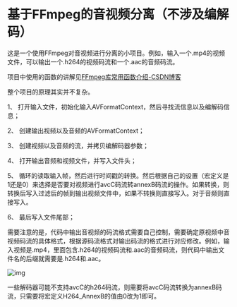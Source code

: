 # 基于FFmpeg的音视频分离（不涉及编解码）

这是一个使用FFmpeg对音视频进行分离的小项目。例如，输入一个.mp4的视频文件，可以输出一个.h264的视频码流和一个.aac的音频码流。

项目中使用的函数的讲解见[FFmpeg库常用函数介绍-CSDN博客](https://blog.csdn.net/m0_51496461/article/details/135315126?spm=1001.2014.3001.5502)

整个项目的原理其实并不复杂。

1、 打开输入文件，初始化输入AVFormatContext，然后寻找流信息以及编解码信息；

2、 创建输出视频以及音频的AVFormatContext；

3、 创建视频以及音频的流，并拷贝编解码器参数；

4、 打开输出音频和视频文件，并写入文件头；

5、 循环的读取输入帧，然后进行时间戳的转换。然后根据自己的设置（宏定义是1还是0）来选择是否要对视频进行avcC码流转annexB码流的操作。如果转换，则转换后写入过滤后的帧到输出视频文件中，如果不转换则直接写入。对于音频则直接写入。

6、 最后写入文件尾部；

需要注意的是，代码中输出音视频的码流格式需要自己控制，需要确定原视频中音视频码流的具体格式，根据源码流格式对输出码流的格式进行对应修改。例如，输入视频是.mp4，里面包含.h264的视频码流和.aac的音频码流，则代码中输出文件名的后缀就需要是.h264和.aac。

![img](file:///C:/Users/ZouNan/AppData/Local/Temp/msohtmlclip1/01/clip_image002.jpg)

一些解码器可能不支持avcC的h264码流，则需要将avcC码流转换为annexB码流，只需要将宏定义H264_AnnexB的值由0改为1即可。